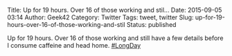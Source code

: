 Title: Up for 19 hours. Over 16 of those working and stil...
Date: 2015-09-05 03:14
Author: Geek42
Category: Twitter
Tags: tweet, twitter
Slug: up-for-19-hours-over-16-of-those-working-and-stil
Status: published

Up for 19 hours. Over 16 of those working and still have a few details
before I consume caffeine and head home.
[\#LongDay](http://twitter.com/search?q=%23LongDay)
